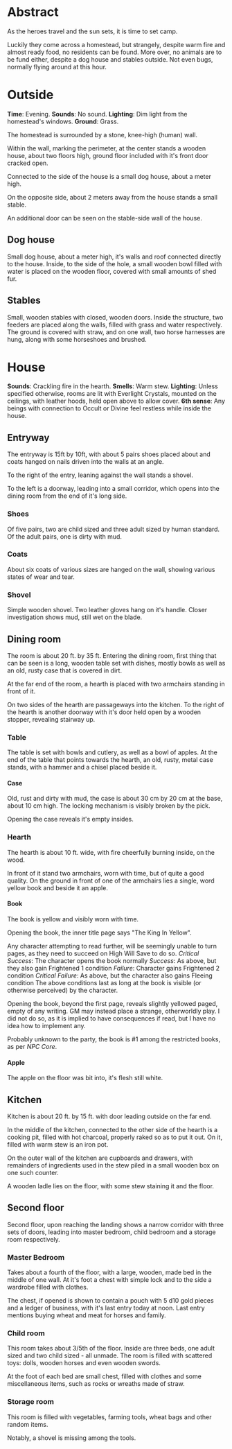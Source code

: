 # Abstract
As the heroes travel and the sun sets, it is time to set camp.

Luckily they come across a homestead, but strangely, despite warm fire and almost ready food, no residents can be found. More over, no animals are to be fund either, despite a dog house and stables outside. Not even bugs, normally flying around at this hour.
# Outside
**Time**: Evening.
**Sounds**: No sound.
**Lighting**: Dim light from the homestead's windows.
**Ground**: Grass.

The homestead is surrounded by a stone, knee-high (human) wall.

Within the wall, marking the perimeter, at the center stands a wooden house, about two floors high, ground floor included with it's front door cracked open.

Connected to the side of the house is a small dog house, about a meter high.

On the opposite side, about 2 meters away from the house stands a small stable.

An additional door can be seen on the stable-side wall of the house.
## Dog house
Small dog house, about a meter high, it's walls and roof connected directly to the house.
Inside, to the side of the hole, a small wooden bowl filled with water is placed on the wooden floor, covered with small amounts of shed fur.
## Stables
Small, wooden stables with closed, wooden doors.
Inside the structure, two feeders are placed along the walls, filled with grass and water respectively.
The ground is covered with straw, and on one wall, two horse harnesses are hung, along with some horseshoes and brushed.
# House
**Sounds**: Crackling fire in the hearth.
**Smells**: Warm stew.
**Lighting**: Unless specified otherwise, rooms are lit with Everlight Crystals, mounted on the ceilings, with leather hoods, held open above to allow cover.
**6th sense**: Any beings with connection to Occult or Divine feel restless while inside the house.
## Entryway
The entryway is 15ft by 10ft, with about 5 pairs shoes placed about and coats hanged on nails driven into the walls at an angle.

To the right of the entry, leaning against the wall stands a shovel.

To the left is a doorway, leading into a small corridor, which opens into the dining room from the end of it's long side.
### Shoes
Of five pairs, two are child sized and three adult sized by human standard.
Of the adult pairs, one is dirty with mud.
### Coats
About six coats of various sizes are hanged on the wall, showing various states of wear and tear.
### Shovel
Simple wooden shovel. Two leather gloves hang on it's handle.
Closer investigation shows mud, still wet on the blade.
## Dining room
The room is about 20 ft. by 35 ft.
Entering the dining room, first thing that can be seen is a long, wooden table set with dishes, mostly bowls as well as an old, rusty case that is covered in dirt.

At the far end of the room, a hearth is placed with two armchairs standing in front of it.

On two sides of the hearth are passageways into the kitchen.
To the right of the hearth is another doorway with it's door held open by a wooden stopper, revealing stairway up.
### Table
The table is set with bowls and cutlery, as well as a bowl of apples.
At the end of the table that points towards the hearth, an old, rusty, metal case stands, with a hammer and a chisel placed beside it.
#### Case
Old, rust and dirty with mud, the case is about 30 cm by 20 cm at the base, about 10 cm high.
The locking mechanism is visibly broken by the pick.

Opening the case reveals it's empty insides.
### Hearth
The hearth is about 10 ft. wide, with fire cheerfully burning inside, on the wood.

In front of it stand two armchairs, worn with time, but of quite a good quality.
On the ground in front of one of the armchairs lies a single, word yellow book and beside it an apple.
#### Book
The book is yellow and visibly worn with time.

Opening the book, the inner title page says "The King In Yellow".

Any character attempting to read further, will be seemingly unable to turn pages, as they need to succeed on High Will Save to do so.
*Critical Success*: The character opens the book normally
*Success*: As above, but they also gain Frightened 1 condition
*Failure*: Character gains Frightened 2 condition
*Critical Failure*: As above, but the character also gains Fleeing condition
The above conditions last as long at the book is visible (or otherwise perceived) by the character.

Opening the book, beyond the first page, reveals slightly yellowed paged, empty of any writing.
GM may instead place a strange, otherworldly play. I did not do so, as it is implied to have consequences if read, but I have no idea how to implement any.

Probably unknown to the party, the book is #1 among the restricted books, as per *NPC Core*.
#### Apple
The apple on the floor was bit into, it's flesh still white.
## Kitchen
Kitchen is about 20 ft. by 15 ft. with door leading outside on the far end.

In the middle of the kitchen, connected to the other side of the hearth is a cooking pit, filled with hot charcoal, properly raked so as to put it out. On it, filled with warm stew is an iron pot.

On the outer wall of the kitchen are cupboards and drawers, with remainders of ingredients used in the stew piled in a small wooden box on one such counter.

A wooden ladle lies on the floor, with some stew staining it and the floor.
## Second floor
Second floor, upon reaching the landing shows a narrow corridor with three sets of doors, leading into master bedroom, child bedroom and a storage room respectively.
### Master Bedroom
Takes about a fourth of the floor, with a large, wooden, made bed in the middle of one wall. At it's foot a chest with simple lock and to the side a wardrobe filled with clothes.

The chest, if opened is shown to contain a pouch with 5 d10 gold pieces and a ledger of business, with it's last entry today at noon.
Last entry mentions buying wheat and meat for horses and family.
### Child room
This room takes about 3/5th of the floor.
Inside are three beds, one adult sized and two child sized - all unmade.
The room is filled with scattered toys: dolls, wooden horses and even wooden swords.

At the foot of each bed are small chest, filled with clothes and some miscellaneous items, such as rocks or wreaths made of straw.
### Storage room
This room is filled with vegetables, farming tools, wheat bags and other random items.

Notably, a shovel is missing among the tools.